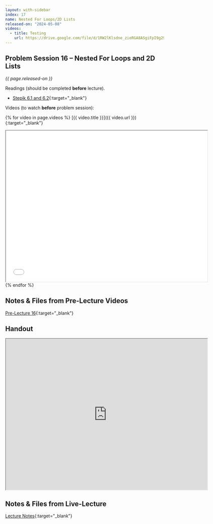 ```yaml
---
layout: with-sidebar
index: 17
name: Nested For Loops/2D Lists
released-on: "2024-05-08"
videos:
  - title: Testing
    url: https://drive.google.com/file/d/1RW2lKlsdne_zieRGA8ASgiFpI9g29eVy
---
```


## Problem Session 16 – Nested For Loops and 2D Lists

_{{ page.released-on }}_

Readings (should be completed **before** lecture). 
- [Stepik 6.1 and 6.2](https://stepik.org/lesson/567189/step/1?unit=561462){:target="_blank"}

Videos (to watch **before** problem session):

{% for video in page.videos %}
[{{ video.title }}]({{ video.url }}){:target="_blank"}

<iframe src="{{ video.url }}/preview" width="640" height="480" allow="autoplay"></iframe>
{% endfor %}

## Notes & Files from Pre-Lecture Videos

[Pre-Lecture 16](https://github.com/ucsd-cse8a-sp24/ucsd-cse8a-sp24.github.io/tree/main/_pre-lectures/lecture-16){:target="_blank"}

## Handout

<iframe src="https://drive.google.com/file/d/17yg4cSmKJUFTmM7zS_MGMdL3nDF1clNz/preview" width="640" height="480" allow="autoplay"></iframe>

## Notes & Files from Live-Lecture

[Lecture Notes](https://drive.google.com/drive/folders/1389GXIaxMwFzb5b5sMUaxEMMjtDQrNN1?usp=sharing){:target="_blank"}

